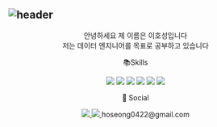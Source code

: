 ## ![header](https://capsule-render.vercel.app/api?type=rounded&color=gradient&text=%20Welcome%20&height=300&fontSize=100&textBg=true)

<div align="center">

<p>
안녕하세요 제 이름은 이호성입니다 <br>
저는 데이터 엔지니어를 목표로 공부하고 있습니다
</p>

<p> 📚Skills </p>

<p> 
<img src="https://img.shields.io/badge/Python-3776AB?style=for-the-badge&logo=Python&logoColor=white">
<img src="https://img.shields.io/badge/Apache Spark-E25A1C?style=for-the-badge&logo=Apache Spark&logoColor=white">
<img src="https://img.shields.io/badge/Apache Airflow-017CEE?style=for-the-badge&logo=Apache Airflow&logoColor=white">
<img src="https://img.shields.io/badge/Apache Kafka-231F20?style=for-the-badge&logo=Apache Kafka&logoColor=white">
<img src="https://img.shields.io/badge/MySQL-4479A1?style=for-the-badge&logo=MySQL&logoColor=white">
<img src="https://img.shields.io/badge/MongoDB-47A248?style=for-the-badge&logo=MongoDB&logoColor=white"> </p>

<p>📧 Social  <br></p>

<p> <a href="https://www.notion.so/data-explorer"> <img src="https://img.shields.io/badge/Notion-000000?style=for-the-badge&logo=Notion&logoColor=white"> </a> <a href="mailto:"hoseong0422@gmail.com"> <img src="https://img.shields.io/badge/Gmail-EA4335?style=for-the-badge&logo=Gmail&logoColor=white"> </a>hoseong0422@gmail.com </p>
</div>